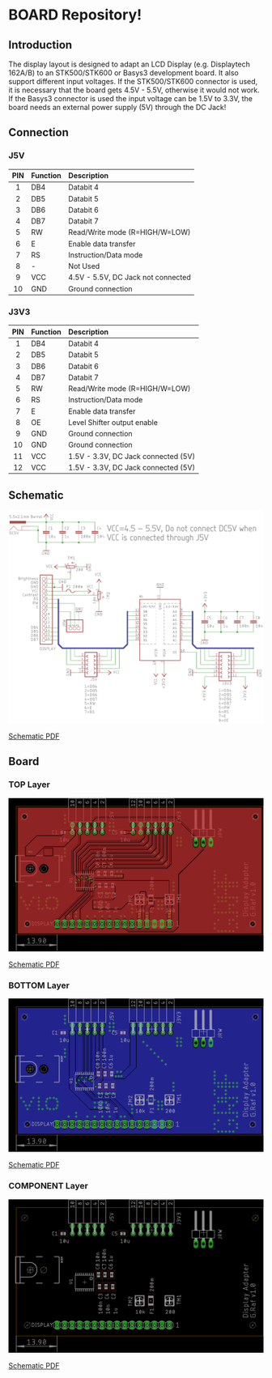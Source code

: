 # BOARD Repository!

## Introduction

The display layout is designed to adapt an LCD Display (e.g. Displaytech 162A/B) to an STK500/STK600 or Basys3 development board. It also support different input voltages. If the STK500/STK600 connector is used, it is necessary that the board gets 4.5V - 5.5V, otherwise it would not work. If the Basys3 connector is used the input voltage can be 1.5V to 3.3V, the board needs an external power supply (5V) through the DC Jack!

## Connection

### J5V

| PIN | Function | Description                        |
|:---:|:---------|:-----------------------------------|
| 1   | DB4      | Databit 4                          |
| 2   | DB5      | Databit 5                          |
| 3   | DB6      | Databit 6                          |
| 4   | DB7      | Databit 7                          |
| 5   | RW       | Read/Write mode (R=HIGH/W=LOW)     |
| 6   | E        | Enable data transfer               |
| 7   | RS       | Instruction/Data mode              |
| 8   | -        | Not Used                           |
| 9   | VCC      | 4.5V - 5.5V, DC Jack not connected |
| 10  | GND      | Ground connection                  |

### J3V3

| PIN | Function | Description                         |
|:---:|:---------|:------------------------------------|
| 1   | DB4      | Databit 4                           |
| 2   | DB5      | Databit 5                           |
| 3   | DB6      | Databit 6                           |
| 4   | DB7      | Databit 7                           |
| 5   | RW       | Read/Write mode (R=HIGH/W=LOW)      |
| 6   | RS       | Instruction/Data mode               |
| 7   | E        | Enable data transfer                |
| 8   | OE       | Level Shifter output enable         |
| 9   | GND      | Ground connection                   |
| 10  | GND      | Ground connection                   |
| 11  | VCC      | 1.5V - 3.3V, DC Jack connected (5V) |
| 12  | VCC      | 1.5V - 3.3V, DC Jack connected (5V) |

## Schematic

![Schematic Description](https://raw.githubusercontent.com/sunriax/board/master/display/doc/adapter_SCH.png "Schematic Description")

[Schematic PDF](https://raw.githubusercontent.com/sunriax/board/master/display/doc/adapter_SCH.pdf)

## Board

### TOP Layer

![Schematic Description](https://raw.githubusercontent.com/sunriax/board/master/display/doc/adapter_TOP.png "Schematic Description")

[Schematic PDF](https://raw.githubusercontent.com/sunriax/board/master/display/doc/adapter_TOP.pdf)

### BOTTOM Layer

![Schematic Description](https://raw.githubusercontent.com/sunriax/board/master/display/doc/adapter_BOT.png "Schematic Description")

[Schematic PDF](https://raw.githubusercontent.com/sunriax/board/master/display/doc/adapter_BOT.pdf)

### COMPONENT Layer

![Schematic Description](https://raw.githubusercontent.com/sunriax/board/master/display/doc/adapter_COM.png "Schematic Description")

[Schematic PDF](https://raw.githubusercontent.com/sunriax/board/master/display/doc/adapter_COM.pdf)
